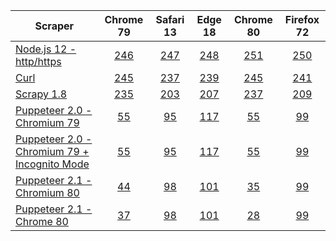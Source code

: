 Scraper | Chrome 79 | Safari 13 | Edge 18 | Chrome 80 | Firefox 72
--- |  :---: | :---: | :---: | :---: | :---: 
[Node.js 12 - http/https](docs/scraper-detections/node_12.md) | [246](docs/scraper-detections/node_12.md#chrome-79)| [247](docs/scraper-detections/node_12.md#safari-13)| [248](docs/scraper-detections/node_12.md#edge-18)| [251](docs/scraper-detections/node_12.md#chrome-80)| [250](docs/scraper-detections/node_12.md#firefox-72)
[Curl](docs/scraper-detections/curl.md) | [245](docs/scraper-detections/curl.md#chrome-79)| [237](docs/scraper-detections/curl.md#safari-13)| [239](docs/scraper-detections/curl.md#edge-18)| [245](docs/scraper-detections/curl.md#chrome-80)| [241](docs/scraper-detections/curl.md#firefox-72)
[Scrapy 1.8](docs/scraper-detections/scrapy_1_8.md) | [235](docs/scraper-detections/scrapy_1_8.md#chrome-79)| [203](docs/scraper-detections/scrapy_1_8.md#safari-13)| [207](docs/scraper-detections/scrapy_1_8.md#edge-18)| [237](docs/scraper-detections/scrapy_1_8.md#chrome-80)| [209](docs/scraper-detections/scrapy_1_8.md#firefox-72)
[Puppeteer 2.0 - Chromium 79](docs/scraper-detections/puppeteer_2_0.md) | [55](docs/scraper-detections/puppeteer_2_0.md#chrome-79)| [95](docs/scraper-detections/puppeteer_2_0.md#safari-13)| [117](docs/scraper-detections/puppeteer_2_0.md#edge-18)| [55](docs/scraper-detections/puppeteer_2_0.md#chrome-80)| [99](docs/scraper-detections/puppeteer_2_0.md#firefox-72)
[Puppeteer 2.0 - Chromium 79 + Incognito Mode](docs/scraper-detections/puppeteer_2_0_incognito.md) | [55](docs/scraper-detections/puppeteer_2_0_incognito.md#chrome-79)| [95](docs/scraper-detections/puppeteer_2_0_incognito.md#safari-13)| [117](docs/scraper-detections/puppeteer_2_0_incognito.md#edge-18)| [55](docs/scraper-detections/puppeteer_2_0_incognito.md#chrome-80)| [99](docs/scraper-detections/puppeteer_2_0_incognito.md#firefox-72)
[Puppeteer 2.1 - Chromium 80](docs/scraper-detections/puppeteer_2_1.md) | [44](docs/scraper-detections/puppeteer_2_1.md#chrome-79)| [98](docs/scraper-detections/puppeteer_2_1.md#safari-13)| [101](docs/scraper-detections/puppeteer_2_1.md#edge-18)| [35](docs/scraper-detections/puppeteer_2_1.md#chrome-80)| [99](docs/scraper-detections/puppeteer_2_1.md#firefox-72)
[Puppeteer 2.1 - Chrome 80](docs/scraper-detections/puppeteer_2_1_chrome.md) | [37](docs/scraper-detections/puppeteer_2_1_chrome.md#chrome-79)| [98](docs/scraper-detections/puppeteer_2_1_chrome.md#safari-13)| [101](docs/scraper-detections/puppeteer_2_1_chrome.md#edge-18)| [28](docs/scraper-detections/puppeteer_2_1_chrome.md#chrome-80)| [99](docs/scraper-detections/puppeteer_2_1_chrome.md#firefox-72)